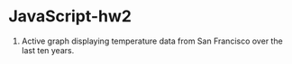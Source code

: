 # JavaScript-hw2

1. Active graph displaying temperature data from San Francisco over the last ten years.
